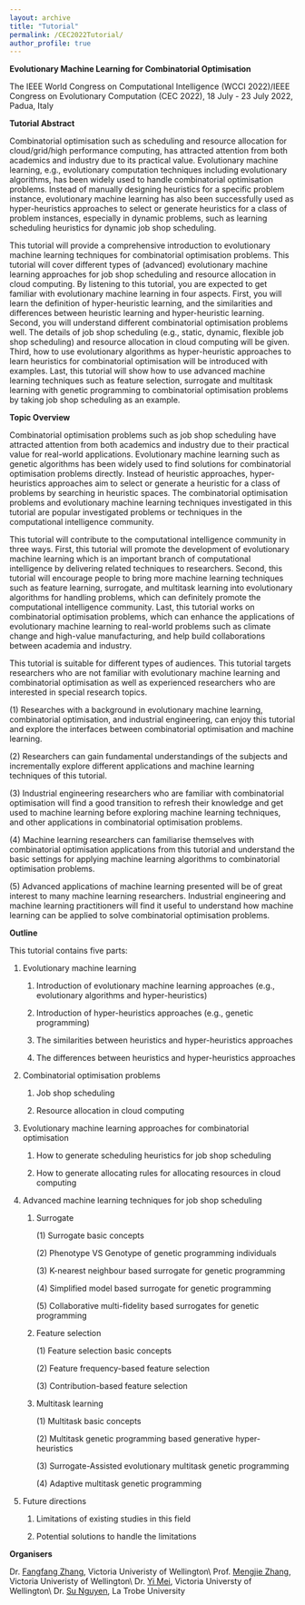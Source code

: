 ```yaml
---
layout: archive
title: "Tutorial"
permalink: /CEC2022Tutorial/
author_profile: true
---
```


**Evolutionary Machine Learning for Combinatorial Optimisation**

The IEEE World Congress on Computational Intelligence (WCCI 2022)/IEEE Congress on Evolutionary Computation (CEC 2022), 18 July - 23 July 2022, Padua, Italy

**Tutorial Abstract**

Combinatorial optimisation such as scheduling and resource allocation for cloud/grid/high performance computing, has attracted attention from both academics and industry due to its practical value. Evolutionary machine learning, e.g., evolutionary computation techniques including evolutionary algorithms, has been widely used to handle combinatorial optimisation problems. Instead of manually designing heuristics for a specific problem instance, evolutionary machine learning has also been successfully used as hyper-heuristics approaches to select or generate heuristics for a class of problem instances, especially in dynamic problems, such as learning scheduling heuristics for dynamic job shop scheduling.

This tutorial will provide a comprehensive introduction to evolutionary machine learning techniques for combinatorial optimisation problems. This tutorial will cover different types of (advanced) evolutionary machine learning approaches for job shop scheduling and resource allocation in cloud computing. By listening to this tutorial, you are expected to get familiar with evolutionary machine learning in four aspects. First, you will learn the definition of hyper-heuristic learning, and the similarities and differences between heuristic learning and hyper-heuristic learning. Second, you will understand different combinatorial optimisation problems well. The details of job shop scheduling (e.g., static, dynamic, flexible job shop scheduling) and resource allocation in cloud computing will be given. Third, how to use evolutionary algorithms as hyper-heuristic approaches to learn heuristics for combinatorial optimisation will be introduced with examples. Last, this tutorial will show how to use advanced machine learning techniques such as feature selection, surrogate and multitask learning with genetic programming to combinatorial optimisation problems by taking job shop scheduling as an example.


**Topic Overview**

Combinatorial optimisation problems such as job shop scheduling have attracted attention from both academics and industry due to their practical value for real-world applications. Evolutionary machine learning such as genetic algorithms has been widely used to find solutions for combinatorial optimisation problems directly. Instead of heuristic approaches, hyper-heuristics approaches aim to select or generate a heuristic for a class of problems by searching in heuristic spaces. The combinatorial optimisation problems and evolutionary machine learning techniques investigated in this tutorial are popular investigated problems or techniques in the computational intelligence community.

This tutorial will contribute to the computational intelligence community in three ways. First, this tutorial will promote the development of evolutionary machine learning which is an important branch of computational intelligence by delivering related techniques to researchers. Second, this tutorial will encourage people to bring more machine learning techniques such as feature learning, surrogate, and multitask learning into evolutionary algorithms for handling problems, which can definitely promote the computational intelligence community. Last, this tutorial works on combinatorial optimisation problems, which can enhance the applications of evolutionary machine learning to real-world
problems such as climate change and high-value manufacturing, and help build collaborations between academia and industry.

This tutorial is suitable for different types of audiences. This tutorial targets researchers who are not familiar with evolutionary machine learning and combinatorial optimisation as well as experienced researchers who are interested in special research topics.

(1) Researches with a background in evolutionary machine learning, combinatorial optimisation, and industrial engineering, can enjoy this tutorial and explore the interfaces between combinatorial optimisation and machine learning.

(2) Researchers can gain fundamental understandings of the subjects and incrementally explore different applications and machine learning techniques of this tutorial.

(3) Industrial engineering researchers who are familiar with combinatorial optimisation will find a good transition to refresh their knowledge and get used to machine learning before exploring machine learning techniques, and other applications in combinatorial
optimisation problems.

(4) Machine learning researchers can familiarise themselves with combinatorial optimisation applications from this tutorial and understand the basic settings for applying machine learning algorithms to combinatorial optimisation problems.

(5) Advanced applications of machine learning presented will be of great interest to many machine learning researchers. Industrial engineering and machine learning practitioners will find it useful to understand how machine learning can be applied to solve combinatorial optimisation problems.


**Outline**

This tutorial contains five parts:

1. Evolutionary machine learning

   1) Introduction of evolutionary machine learning approaches (e.g., evolutionary algorithms and hyper-heuristics)

   2) Introduction of hyper-heuristics approaches (e.g., genetic programming)

   3) The similarities between heuristics and hyper-heuristics approaches

   4) The differences between heuristics and hyper-heuristics approaches

2. Combinatorial optimisation problems

   1) Job shop scheduling

   2) Resource allocation in cloud computing

3. Evolutionary machine learning approaches for combinatorial optimisation

   1) How to generate scheduling heuristics for job shop scheduling

   2) How to generate allocating rules for allocating resources in cloud computing

4. Advanced machine learning techniques for job shop scheduling

   1) Surrogate

      (1) Surrogate basic concepts

      (2) Phenotype VS Genotype of genetic programming individuals

      (3) K-nearest neighbour based surrogate for genetic programming

      (4) Simplified model based surrogate for genetic programming

      (5) Collaborative multi-fidelity based surrogates for genetic programming

   2) Feature selection

      (1) Feature selection basic concepts

      (2) Feature frequency-based feature selection

      (3) Contribution-based feature selection

   3) Multitask learning

      (1) Multitask basic concepts

      (2) Multitask genetic programming based generative hyper-heuristics

      (3) Surrogate-Assisted evolutionary multitask genetic programming

      (4) Adaptive multitask genetic programming

5. Future directions

   1) Limitations of existing studies in this field

   2) Potential solutions to handle the limitations

**Organisers**

Dr. [Fangfang Zhang](https://fangfang-zhang.github.io/), Victoria Univeristy of Wellington\\
Prof. [Mengjie Zhang](https://scholar.google.co.nz/citations?user=hLvGrrkAAAAJ&hl=en), Victoria Univeristy of Wellington\\
Dr. [Yi Mei](https://scholar.google.co.nz/citations?user=vTC_7_wAAAAJ&hl=en), Victoria Universty of Wellington\\
Dr. [Su Nguyen](https://scholar.google.co.nz/citations?user=PQYVtl4AAAAJ&hl=en), La Trobe University
